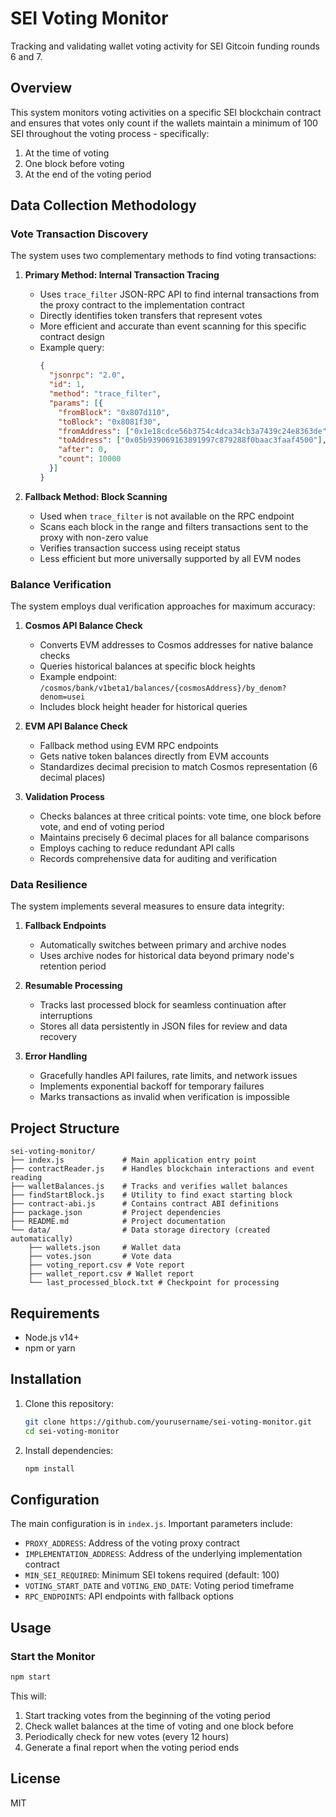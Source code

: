 # SEI Voting Monitor

Tracking and validating wallet voting activity for SEI Gitcoin funding rounds 6 and 7.

## Overview

This system monitors voting activities on a specific SEI blockchain contract and ensures that votes only count if the wallets maintain a minimum of 100 SEI throughout the voting process - specifically:

1. At the time of voting
2. One block before voting
3. At the end of the voting period

## Data Collection Methodology

### Vote Transaction Discovery

The system uses two complementary methods to find voting transactions:

1. **Primary Method: Internal Transaction Tracing**
   - Uses `trace_filter` JSON-RPC API to find internal transactions from the proxy contract to the implementation contract
   - Directly identifies token transfers that represent votes
   - More efficient and accurate than event scanning for this specific contract design
   - Example query:
     ```json
     {
       "jsonrpc": "2.0",
       "id": 1,
       "method": "trace_filter",
       "params": [{
         "fromBlock": "0x807d110",
         "toBlock": "0x8081f30",
         "fromAddress": ["0x1e18cdce56b3754c4dca34cb3a7439c24e8363de"],
         "toAddress": ["0x05b939069163891997c879288f0baac3faaf4500"],
         "after": 0,
         "count": 10000
       }]
     }
     ```

2. **Fallback Method: Block Scanning**
   - Used when `trace_filter` is not available on the RPC endpoint
   - Scans each block in the range and filters transactions sent to the proxy with non-zero value
   - Verifies transaction success using receipt status
   - Less efficient but more universally supported by all EVM nodes

### Balance Verification

The system employs dual verification approaches for maximum accuracy:

1. **Cosmos API Balance Check**
   - Converts EVM addresses to Cosmos addresses for native balance checks
   - Queries historical balances at specific block heights
   - Example endpoint: `/cosmos/bank/v1beta1/balances/{cosmosAddress}/by_denom?denom=usei`
   - Includes block height header for historical queries

2. **EVM API Balance Check**
   - Fallback method using EVM RPC endpoints
   - Gets native token balances directly from EVM accounts
   - Standardizes decimal precision to match Cosmos representation (6 decimal places)

3. **Validation Process**
   - Checks balances at three critical points: vote time, one block before vote, and end of voting period
   - Maintains precisely 6 decimal places for all balance comparisons
   - Employs caching to reduce redundant API calls
   - Records comprehensive data for auditing and verification

### Data Resilience

The system implements several measures to ensure data integrity:

1. **Fallback Endpoints**
   - Automatically switches between primary and archive nodes
   - Uses archive nodes for historical data beyond primary node's retention period

2. **Resumable Processing**
   - Tracks last processed block for seamless continuation after interruptions
   - Stores all data persistently in JSON files for review and data recovery

3. **Error Handling**
   - Gracefully handles API failures, rate limits, and network issues
   - Implements exponential backoff for temporary failures
   - Marks transactions as invalid when verification is impossible

## Project Structure

```
sei-voting-monitor/
├── index.js             # Main application entry point
├── contractReader.js    # Handles blockchain interactions and event reading
├── walletBalances.js    # Tracks and verifies wallet balances
├── findStartBlock.js    # Utility to find exact starting block
├── contract-abi.js      # Contains contract ABI definitions
├── package.json         # Project dependencies
├── README.md            # Project documentation
└── data/                # Data storage directory (created automatically)
    ├── wallets.json     # Wallet data
    ├── votes.json       # Vote data
    ├── voting_report.csv # Vote report
    ├── wallet_report.csv # Wallet report
    └── last_processed_block.txt # Checkpoint for processing
```

## Requirements

- Node.js v14+
- npm or yarn

## Installation

1. Clone this repository:
   ```bash
   git clone https://github.com/yourusername/sei-voting-monitor.git
   cd sei-voting-monitor
   ```

2. Install dependencies:
   ```bash
   npm install
   ```

## Configuration

The main configuration is in `index.js`. Important parameters include:

- `PROXY_ADDRESS`: Address of the voting proxy contract
- `IMPLEMENTATION_ADDRESS`: Address of the underlying implementation contract
- `MIN_SEI_REQUIRED`: Minimum SEI tokens required (default: 100)
- `VOTING_START_DATE` and `VOTING_END_DATE`: Voting period timeframe
- `RPC_ENDPOINTS`: API endpoints with fallback options

## Usage

### Start the Monitor

```bash
npm start
```

This will:
1. Start tracking votes from the beginning of the voting period
2. Check wallet balances at the time of voting and one block before
3. Periodically check for new votes (every 12 hours)
4. Generate a final report when the voting period ends

## License

MIT